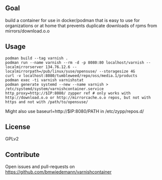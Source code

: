 ## Goal

build a container for use in docker/podman
that is easy to use for organizations or at home
that prevents duplicate downloads of rpms from mirrors/download.o.o


## Usage

    podman build --tag varnish .
    podman run --name varnish --rm -d -p 8080:80 localhost/varnish --localmirrorserver 134.76.12.6 --localmirrorpath=/pub/linux/suse/opensuse/ --storagesize 4G
    curl -v localhost:8080/tumbleweed/repo/oss/media.1/products
    podman exec -ti varnish varnishstat
    podman generate systemd --new --name varnish > /etc/systemd/system/varnishcontainer.service
    http_proxy=http://$IP:8080/ zypper ref # only works with http://download.o.o or http://mirrorcache.o.o repos, but not with https and not with /path/to/opensuse/

Might also use baseurl=http://$IP:8080/PATH in /etc/zypp/repos.d/

## License

GPLv2

## Contribute

Open issues and pull-requests on https://github.com/bmwiedemann/varnishcontainer
